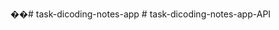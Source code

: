 ��#   t a s k - d i c o d i n g - n o t e s - a p p 
 
 
#   t a s k - d i c o d i n g - n o t e s - a p p - A P I  
 